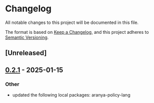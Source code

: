 # Changelog

All notable changes to this project will be documented in this file.

The format is based on [Keep a Changelog](https://keepachangelog.com/en/1.0.0/),
and this project adheres to [Semantic Versioning](https://semver.org/spec/v2.0.0.html).

## [Unreleased]

## [0.2.1](https://github.com/aranya-project/aranya-core/compare/aranya-policy-derive-v0.2.0...aranya-policy-derive-v0.2.1) - 2025-01-15

### Other

- updated the following local packages: aranya-policy-lang
